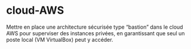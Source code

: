 # cloud-AWS
Mettre en place une architecture sécurisée type “bastion” dans le cloud AWS pour superviser des instances privées, en garantissant que seul un poste local (VM VirtualBox) peut y accéder.
